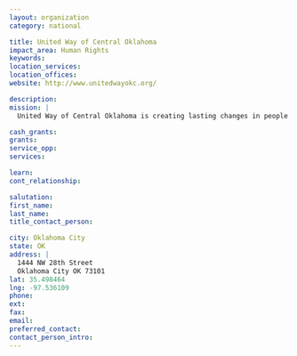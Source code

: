 ```yaml
---
layout: organization
category: national

title: United Way of Central Oklahoma
impact_area: Human Rights
keywords: 
location_services: 
location_offices: 
website: http://www.unitedwayokc.org/

description: 
mission: |
  United Way of Central Oklahoma is creating lasting changes in people's lives right here in our community.  No longer just a fundraising organization, today United Way is on the front lines of some of our community's most pressing problems.

cash_grants: 
grants: 
service_opp: 
services: 

learn: 
cont_relationship: 

salutation: 
first_name: 
last_name: 
title_contact_person: 

city: Oklahoma City
state: OK
address: |
  1444 NW 28th Street  
  Oklahoma City OK 73101
lat: 35.498464
lng: -97.536109
phone: 
ext: 
fax: 
email: 
preferred_contact: 
contact_person_intro: 
---
```

